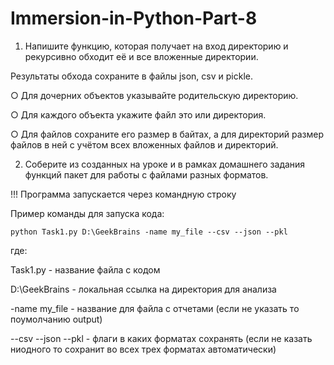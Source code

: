 # Immersion-in-Python-Part-8


1. Напишите функцию, которая получает на вход директорию и рекурсивно обходит её и все вложенные директории.


Результаты обхода сохраните в файлы json, csv и pickle.


○ Для дочерних объектов указывайте родительскую директорию.


○ Для каждого объекта укажите файл это или директория.


○ Для файлов сохраните его размер в байтах, а для директорий размер файлов в ней с учётом всех вложенных файлов и директорий.


2. Соберите из созданных на уроке и в рамках домашнего задания функций пакет для работы с файлами разных форматов.



!!! Программа запускается через командную строку


Пример команды для запуска кода:


    python Task1.py D:\GeekBrains -name my_file --csv --json --pkl

    
где:


Task1.py - название файла с кодом

    
D:\GeekBrains - локальная ссылка на директория для анализа

    
-name my_file - название для файла с отчетами (если не указать то поумолчанию output)

    
--csv --json --pkl - флаги в каких форматах сохранять (если не казать ниодного то сохранит во всех трех форматах автоматически)

    
